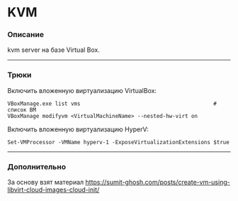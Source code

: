 # KVM

### Описание

kvm server на базе Virtual Box.

---

### Трюки

Включить вложенную виртуализацию VirtualBox:

```
VBoxManage.exe list vms                                          # список ВМ
VBoxManage modifyvm <VirtualMachineName> --nested-hw-virt on
```

Включить вложенную виртуализацию HyperV:

```
Set-VMProcessor -VMName hyperv-1 -ExposeVirtualizationExtensions $true
```

---

### Дополнительно

За основу взят материал https://sumit-ghosh.com/posts/create-vm-using-libvirt-cloud-images-cloud-init/
